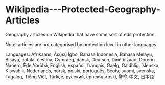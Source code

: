 # Wikipedia---Protected-Geography-Articles
Geography articles on Wikipedia that have some sort of edit protection.

Note: articles are not categorised by protection level in other languages.

Languages: Afrikaans, Ásụ̀sụ́ Ìgbò, Bahasa Indonesia, Bahasa Melayu, Bisaya, català, čeština, Cymraeg, dansk, Deutsch, Diné bizaad, Dorerin Naoero, Èdè Yorùbá, English, español, français, Gaelg, Gàidhlig, íslenska, Kiswahili, Nederlands, norsk, polski, português, Scots, suomi, svenska, Tagalog, Tiếng Việt, Türkçe, русский, српски/srpski, हिन्दी, 中文, 日本語
